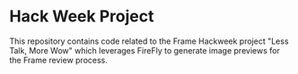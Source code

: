 # Hack Week Project
This repository contains code related to the Frame Hackweek project "Less Talk, More Wow" which leverages FireFly to generate image previews for the Frame review process.


